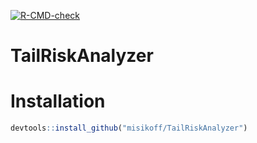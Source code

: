  <!-- badges: start -->
  [![R-CMD-check](https://github.com/misikoff/TailRiskAnalyzer/actions/workflows/R-CMD-check.yaml/badge.svg)](https://github.com/misikoff/TailRiskAnalyzer/actions/workflows/R-CMD-check.yaml)
  <!-- badges: end -->

# TailRiskAnalyzer

# Installation

```r
devtools::install_github("misikoff/TailRiskAnalyzer")
```


<!-- embed output.gif from R directory -->
<!-- ![output](vignettes/output.gif) -->
